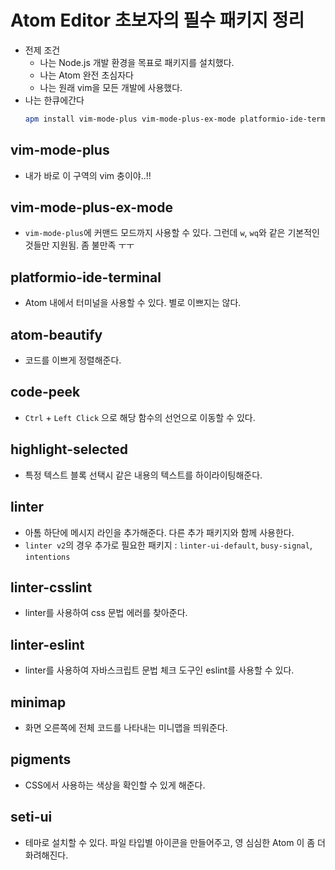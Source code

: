 # Atom Editor 초보자의 필수 패키지 정리
- 전제 조건
  - 나는 Node.js 개발 환경을 목표로 패키지를 설치했다.
  - 나는 Atom 완전 초심자다
  - 나는 원래 vim을 모든 개발에 사용했다.
- 나는 한큐에간다
  ```bash
  apm install vim-mode-plus vim-mode-plus-ex-mode platformio-ide-terminal atom-beautify code-peek highlight-selected linter linter-csslint linter-eslint linter-ui-default busy-signal intentions minimap pigments seti-ui
  ```

## vim-mode-plus
- 내가 바로 이 구역의 vim 충이야..!!

## vim-mode-plus-ex-mode
- `vim-mode-plus`에 커맨드 모드까지 사용할 수 있다. 그런데 `w`, `wq`와 같은 기본적인 것들만 지원됨. 좀 불만족 ㅜㅜ

## platformio-ide-terminal
- Atom 내에서 터미널을 사용할 수 있다. 별로 이쁘지는 않다.

## atom-beautify
- 코드를 이쁘게 정렬해준다.

## code-peek
- `Ctrl` + `Left Click` 으로 해당 함수의 선언으로 이동할 수 있다.

## highlight-selected
- 특정 텍스트 블록 선택시 같은 내용의 텍스트를 하이라이팅해준다.

## linter
- 아톰 하단에 메시지 라인을 추가해준다. 다른 추가 패키지와 함께 사용한다.
- `linter v2`의 경우 추가로 필요한 패키지 : `linter-ui-default`, `busy-signal`, `intentions`

## linter-csslint
- linter를 사용하여 css 문법 에러를 찾아준다.

## linter-eslint
- linter를 사용하여 자바스크립트 문법 체크 도구인 eslint를 사용할 수 있다.

## minimap
- 화면 오른쪽에 전체 코드를 나타내는 미니맵을 띄워준다.

## pigments
- CSS에서 사용하는 색상을 확인할 수 있게 해준다.

## seti-ui
- 테마로 설치할 수 있다. 파일 타입별 아이콘을 만들어주고, 영 심심한 Atom 이 좀 더 화려해진다.
